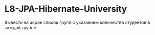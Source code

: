 # L8-JPA-Hibernate-University
Вывести на экран список групп с
указанием количества студентов
в каждой группе.
